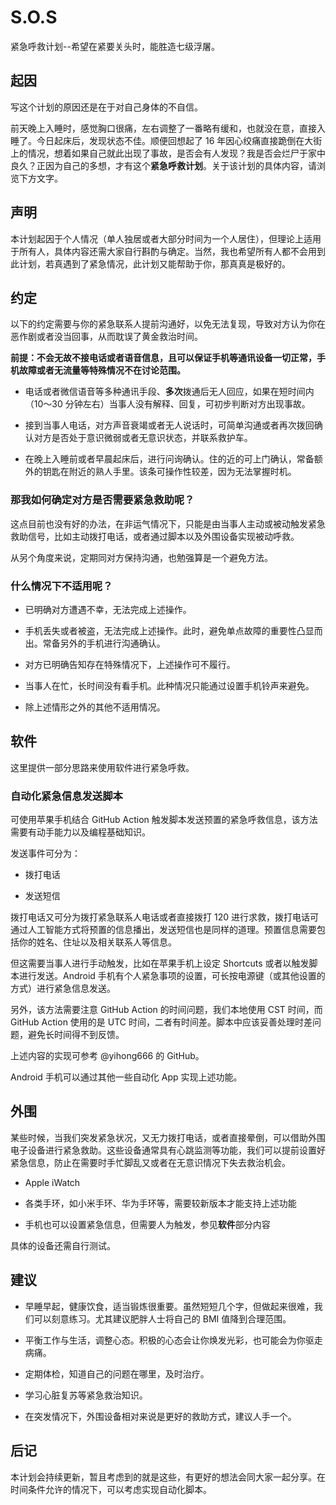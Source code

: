# S.O.S

紧急呼救计划--希望在紧要关头时，能胜造七级浮屠。

## 起因

写这个计划的原因还是在于对自己身体的不自信。

前天晚上入睡时，感觉胸口很痛，左右调整了一番略有缓和，也就没在意，直接入睡了。今日起床后，发现状态不佳。顺便回想起了 16 年因心绞痛直接跪倒在大街上的情况，想着如果自己就此出现了事故，是否会有人发现？我是否会烂尸于家中良久？正因为自己的多想，才有这个**紧急呼救计划**。关于该计划的具体内容，请浏览下方文字。

## 声明

本计划起因于个人情况（单人独居或者大部分时间为一个人居住），但理论上适用于所有人，具体内容还需大家自行斟酌与确定。当然，我也希望所有人都不会用到此计划，若真遇到了紧急情况，此计划又能帮助于你，那真真是极好的。

## 约定

以下的约定需要与你的紧急联系人提前沟通好，以免无法复现，导致对方认为你在恶作剧或者没当回事，从而耽误了黄金救治时间。

**前提：不会无故不接电话或者语音信息，且可以保证手机等通讯设备一切正常，手机故障或者无流量等特殊情况不在讨论范围。**

- 电话或者微信语音等多种通讯手段、**多次**拨通后无人回应，如果在短时间内（10～30 分钟左右）当事人没有解释、回复，可初步判断对方出现事故。

- 接到当事人电话，对方声音衰竭或者无人说话时，可简单沟通或者再次拨回确认对方是否处于意识微弱或者无意识状态，并联系救护车。

- 在晚上入睡前或者早晨起床后，进行问询确认。住的近的可上门确认，常备额外的钥匙在附近的熟人手里。该条可操作性较差，因为无法掌握时机。

### 那我如何确定对方是否需要紧急救助呢？

这点目前也没有好的办法，在非运气情况下，只能是由当事人主动或被动触发紧急救助信号，比如主动拨打电话，或者通过脚本以及外围设备实现被动呼救。

从另个角度来说，定期同对方保持沟通，也勉强算是一个避免方法。

### 什么情况下不适用呢？

- 已明确对方遭遇不幸，无法完成上述操作。

- 手机丢失或者被盗，无法完成上述操作。此时，避免单点故障的重要性凸显而出。常备另外的手机进行沟通确认。

- 对方已明确告知存在特殊情况下，上述操作可不履行。

- 当事人在忙，长时间没有看手机。此种情况只能通过设置手机铃声来避免。

- 除上述情形之外的其他不适用情况。

## 软件

这里提供一部分思路来使用软件进行紧急呼救。

### 自动化紧急信息发送脚本

可使用苹果手机结合 GitHub Action 触发脚本发送预置的紧急呼救信息，该方法需要有动手能力以及编程基础知识。

发送事件可分为：

- 拨打电话

- 发送短信

拨打电话又可分为拨打紧急联系人电话或者直接拨打 120 进行求救，拨打电话可通过人工智能方式将预置的信息播出，发送短信也是同样的道理。预置信息需要包括你的姓名、住址以及相关联系人等信息。

但这需要当事人进行手动触发，比如在苹果手机上设定 Shortcuts 或者以触发脚本进行发送。Android 手机有个人紧急事项的设置，可长按电源键（或其他设置的方式）进行紧急信息发送。

另外，该方法需要注意 GitHub Action 的时间问题，我们本地使用 CST 时间，而 GitHub Action 使用的是 UTC 时间，二者有时间差。脚本中应该妥善处理时差问题，避免长时间得不到反馈。

上述内容的实现可参考 @yihong666 的 GitHub。

Android 手机可以通过其他一些自动化 App 实现上述功能。

## 外围

某些时候，当我们突发紧急状况，又无力拨打电话，或者直接晕倒，可以借助外围电子设备进行紧急救助。这些设备通常具有心跳监测等功能，我们可以提前设置好紧急信息，防止在需要时手忙脚乱又或者在无意识情况下失去救治机会。

- Apple iWatch

- 各类手环，如小米手环、华为手环等，需要较新版本才能支持上述功能

- 手机也可以设置紧急信息，但需要人为触发，参见**软件**部分内容

具体的设备还需自行测试。

## 建议

- 早睡早起，健康饮食，适当锻炼很重要。虽然短短几个字，但做起来很难，我们可以刻意练习。尤其建议肥胖人士将自己的 BMI 值降到合理范围。

- 平衡工作与生活，调整心态。积极的心态会让你焕发光彩，也可能会为你驱走病痛。

- 定期体检，知道自己的问题在哪里，及时治疗。

- 学习心脏复苏等紧急救治知识。

- 在突发情况下，外围设备相对来说是更好的救助方式，建议人手一个。

## 后记

本计划会持续更新，暂且考虑到的就是这些，有更好的想法会同大家一起分享。在时间条件允许的情况下，可以考虑实现自动化脚本。
